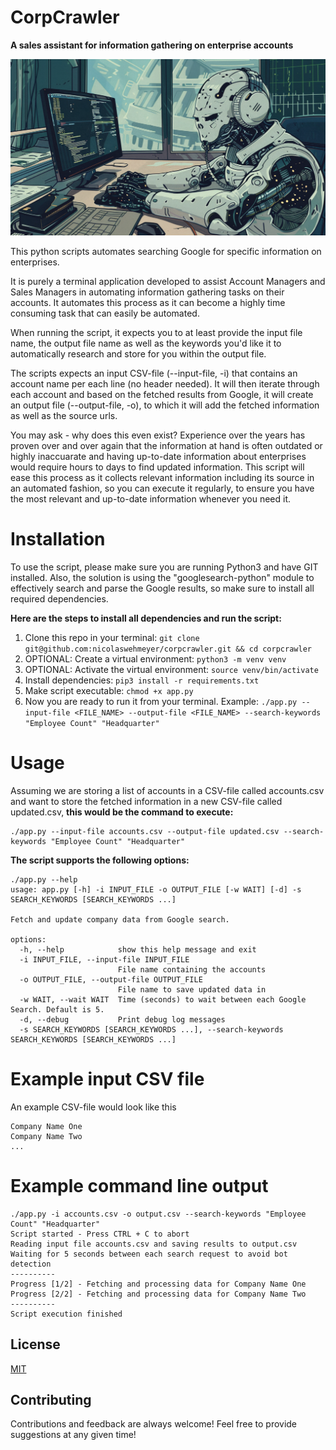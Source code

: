# CorpCrawler
**A sales assistant for information gathering on enterprise accounts**

![CorpCrawler Header Image](image.png)

This python scripts automates searching Google for specific information on enterprises.

It is purely a terminal application developed to assist Account Managers and Sales Managers in automating information gathering tasks on their accounts. It automates this process as it can become a highly time consuming task that can easily be automated.

When running the script, it expects you to at least provide the input file name, the output file name as well as the keywords you'd like it to automatically research and store for you within the output file.

The scripts expects an input CSV-file (--input-file, -i) that contains an account name per each line (no header needed). It will then iterate through each account and based on the fetched results from Google, it will create an output file (--output-file, -o), to which it will add the fetched information as well as the source urls.

You may ask - why does this even exist? Experience over the years has proven over and over again that the information at hand is often outdated or highly inaccuarate and having up-to-date information about enterprises would require hours to days to find updated information. This script will ease this process as it collects relevant information including its source in an automated fashion, so you can execute it regularly, to ensure you have the most relevant and up-to-date information whenever you need it.

# Installation
To use the script, please make sure you are running Python3 and have GIT installed. Also, the solution is using the "googlesearch-python" module to effectively search and parse the Google results, so make sure to install all required dependencies.

**Here are the steps to install all dependencies and run the script:**
1. Clone this repo in your terminal: ```git clone git@github.com:nicolaswehmeyer/corpcrawler.git && cd corpcrawler```
1. OPTIONAL: Create a virtual environment: ```python3 -m venv venv```
2. OPTIONAL: Activate the virtual environment: ```source venv/bin/activate```
2. Install dependencies: ```pip3 install -r requirements.txt```
3. Make script executable: ```chmod +x app.py```
4. Now you are ready to run it from your terminal. Example:
```./app.py --input-file <FILE_NAME> --output-file <FILE_NAME> --search-keywords "Employee Count" "Headquarter"```

# Usage
Assuming we are storing a list of accounts in a CSV-file called accounts.csv and want to store the fetched information in a new CSV-file called updated.csv, **this would be the command to execute:**
```
./app.py --input-file accounts.csv --output-file updated.csv --search-keywords "Employee Count" "Headquarter"
```
**The script supports the following options:**
```
./app.py --help
usage: app.py [-h] -i INPUT_FILE -o OUTPUT_FILE [-w WAIT] [-d] -s SEARCH_KEYWORDS [SEARCH_KEYWORDS ...]

Fetch and update company data from Google search.

options:
  -h, --help            show this help message and exit
  -i INPUT_FILE, --input-file INPUT_FILE
                        File name containing the accounts
  -o OUTPUT_FILE, --output-file OUTPUT_FILE
                        File name to save updated data in
  -w WAIT, --wait WAIT  Time (seconds) to wait between each Google Search. Default is 5.
  -d, --debug           Print debug log messages
  -s SEARCH_KEYWORDS [SEARCH_KEYWORDS ...], --search-keywords SEARCH_KEYWORDS [SEARCH_KEYWORDS ...]
```

# Example input CSV file
An example CSV-file would look like this
```
Company Name One
Company Name Two
...
```

# Example command line output
```
./app.py -i accounts.csv -o output.csv --search-keywords "Employee Count" "Headquarter"
Script started - Press CTRL + C to abort
Reading input file accounts.csv and saving results to output.csv
Waiting for 5 seconds between each search request to avoid bot detection
----------
Progress [1/2] - Fetching and processing data for Company Name One
Progress [2/2] - Fetching and processing data for Company Name Two
----------
Script execution finished
```

## License

[MIT](https://choosealicense.com/licenses/mit/)

## Contributing

Contributions and feedback are always welcome! Feel free to provide suggestions at any given time!